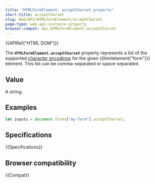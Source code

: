 ```yaml
---
title: "HTMLFormElement: acceptCharset property"
short-title: acceptCharset
slug: Web/API/HTMLFormElement/acceptCharset
page-type: web-api-instance-property
browser-compat: api.HTMLFormElement.acceptCharset
---
```


{{APIRef("HTML DOM")}}

The **`HTMLFormElement.acceptCharset`** property represents a
list of the supported [character encodings](/en-US/docs/Glossary/Character_encoding) for the given {{htmlelement("form")}} element. This list can be
comma-separated or space-separated.

## Value

A string.

## Examples

```js
let inputs = document.forms["my-form"].acceptCharset;
```

## Specifications

{{Specifications}}

## Browser compatibility

{{Compat}}

